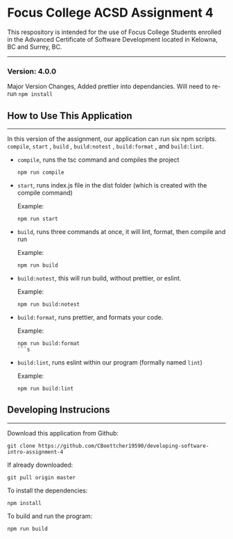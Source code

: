 # Focus College ACSD Assignment 4

This respository is intended for the use of Focus College Students enrolled in the Advanced Certificate of Software Development located in Kelowna, BC and Surrey, BC.

---

### Version: 4.0.0
Major Version Changes, Added prettier into dependancies. Will need to re-run ```npm install```

## How to Use This Application
------------------------------
In this version of the assignment, our application can run six npm scripts. `compile`,  `start` ,  `build` ,  `build:notest` , `build:format` , and `build:lint`. 

* `compile`, runs the tsc command and compiles the project

    ```
    npm run compile
    ```

* `start`, runs index.js file in the dist folder (which is created with the compile command)

    Example: 

    ```
    npm run start
    ```

* `build`, runs three commands at once, it will lint, format,  then compile and run

    Example: 

    ```
    npm run build
    ```
* `build:notest`, this will run build, without prettier, or eslint.

    Example: 

    ```
    npm run build:notest
    ```
* `build:format`, runs prettier, and formats your code.

    Example: 

    ```
    npm run build:format
    ```s

* `build:lint`, runs eslint within our program  (formally named `lint`)

    Example: 

    ```
    npm run build:lint
    ```


## Developing Instrucions 
-------------------------
Download this application from Github:
```
git clone https://github.com/CBoettcher19590/developing-software-intro-assignment-4
```

If already downloaded:
```
git pull origin master
```

To install the dependencies:
```
npm install
```

To build and run the program:
```
npm run build
```
